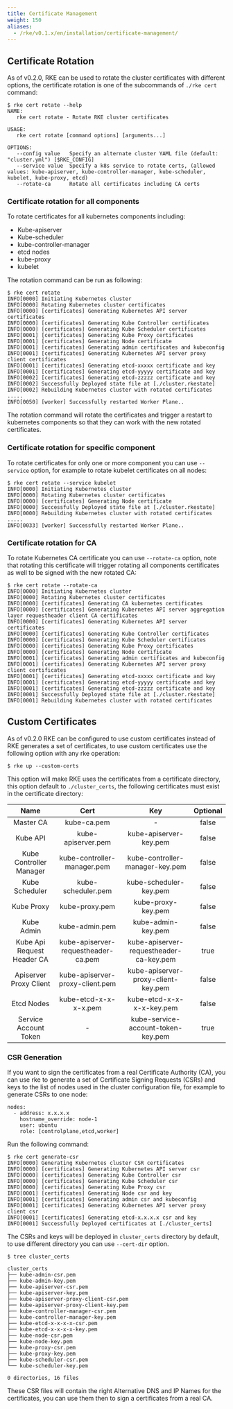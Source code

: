```yaml
---
title: Certificate Management
weight: 150
aliases:
  - /rke/v0.1.x/en/installation/certificate-management/
---
```


## Certificate Rotation

As of v0.2.0, RKE can be used to rotate the cluster certificates with different options, the certificate rotation is one of the subcommands of `./rke cert` command:

```
$ rke cert rotate --help
NAME:
   rke cert rotate - Rotate RKE cluster certificates

USAGE:
   rke cert rotate [command options] [arguments...]

OPTIONS:
   --config value   Specify an alternate cluster YAML file (default: "cluster.yml") [$RKE_CONFIG]
   --service value  Specify a k8s service to rotate certs, (allowed values: kube-apiserver, kube-controller-manager, kube-scheduler, kubelet, kube-proxy, etcd)
   --rotate-ca      Rotate all certificates including CA certs
```

### Certificate rotation for all components

To rotate certificates for all kubernetes components including:

- Kube-apiserver
- Kube-scheduler
- kube-controller-manager
- etcd nodes
- kube-proxy
- kubelet

The rotation command can be run as following:

```
$ rke cert rotate
INFO[0000] Initiating Kubernetes cluster                
INFO[0000] Rotating Kubernetes cluster certificates     
INFO[0000] [certificates] Generating Kubernetes API server certificates
INFO[0000] [certificates] Generating Kube Controller certificates
INFO[0000] [certificates] Generating Kube Scheduler certificates
INFO[0001] [certificates] Generating Kube Proxy certificates
INFO[0001] [certificates] Generating Node certificate   
INFO[0001] [certificates] Generating admin certificates and kubeconfig
INFO[0001] [certificates] Generating Kubernetes API server proxy client certificates
INFO[0001] [certificates] Generating etcd-xxxxx certificate and key
INFO[0001] [certificates] Generating etcd-yyyyy certificate and key
INFO[0002] [certificates] Generating etcd-zzzzz certificate and key
INFO[0002] Successfully Deployed state file at [./cluster.rkestate]
INFO[0002] Rebuilding Kubernetes cluster with rotated certificates
.....
INFO[0050] [worker] Successfully restarted Worker Plane..
```

The rotation command will rotate the certificates and trigger a restart to kubernetes components so that they can work with the new rotated certificates.


### Certificate rotation for specific component

To rotate certificates for only one or more component you can use `--service` option, for example to rotate kubelet certificates on all nodes:
```
$ rke cert rotate --service kubelet
INFO[0000] Initiating Kubernetes cluster                
INFO[0000] Rotating Kubernetes cluster certificates     
INFO[0000] [certificates] Generating Node certificate   
INFO[0000] Successfully Deployed state file at [./cluster.rkestate]
INFO[0000] Rebuilding Kubernetes cluster with rotated certificates
.....
INFO[0033] [worker] Successfully restarted Worker Plane..
```

### Certificate rotation for CA

To rotate Kubernetes CA certificate you can use `--rotate-ca` option, note that rotating this certificate will trigger rotating all components certificates as well to be signed with the new rotated CA:
```
$ rke cert rotate --rotate-ca      
INFO[0000] Initiating Kubernetes cluster                
INFO[0000] Rotating Kubernetes cluster certificates     
INFO[0000] [certificates] Generating CA kubernetes certificates
INFO[0000] [certificates] Generating Kubernetes API server aggregation layer requestheader client CA certificates
INFO[0000] [certificates] Generating Kubernetes API server certificates
INFO[0000] [certificates] Generating Kube Controller certificates
INFO[0000] [certificates] Generating Kube Scheduler certificates
INFO[0000] [certificates] Generating Kube Proxy certificates
INFO[0000] [certificates] Generating Node certificate   
INFO[0001] [certificates] Generating admin certificates and kubeconfig
INFO[0001] [certificates] Generating Kubernetes API server proxy client certificates
INFO[0001] [certificates] Generating etcd-xxxxx certificate and key
INFO[0001] [certificates] Generating etcd-yyyyy certificate and key
INFO[0001] [certificates] Generating etcd-zzzzz certificate and key
INFO[0001] Successfully Deployed state file at [./cluster.rkestate]
INFO[0001] Rebuilding Kubernetes cluster with rotated certificates
```

## Custom Certificates

As of v0.2.0 RKE can be configured to use custom certificates instead of RKE generates a set of certificates, to use custom certificates use the following option with any rke operation:

```
$ rke up --custom-certs
```
This option will make RKE uses the certificates from a certificate directory, this option default to `./cluster_certs`, the following certificates must exist in the certificate directory:

|            Name            |                 Cert                |                   Key                   | Optional |
|:--------------------------:|:-----------------------------------:|:---------------------------------------:|:--------:|
|          Master CA         |             kube-ca.pem             |                    -                    |   false  |
|          Kube API          |          kube-apiserver.pem         |          kube-apiserver-key.pem         |   false  |
|   Kube Controller Manager  |     kube-controller-manager.pem     |     kube-controller-manager-key.pem     |   false  |
|       Kube Scheduler       |          kube-scheduler.pem         |          kube-scheduler-key.pem         |   false  |
|         Kube Proxy         |            kube-proxy.pem           |            kube-proxy-key.pem           |   false  |
|         Kube Admin         |            kube-admin.pem           |            kube-admin-key.pem           |   false  |
| Kube Api Request Header CA | kube-apiserver-requestheader-ca.pem | kube-apiserver-requestheader-ca-key.pem |   true   |
|   Apiserver Proxy Client   |   kube-apiserver-proxy-client.pem   |   kube-apiserver-proxy-client-key.pem   |   false  |
|         Etcd Nodes         |        kube-etcd-x-x-x-x.pem        |        kube-etcd-x-x-x-x-key.pem        |   false  |
|    Service Account Token   |                  -                  |    kube-service-account-token-key.pem   |   true   |


### CSR Generation

If you want to sign the certificates from a real Certificate Authority (CA), you can use rke to generate a set of Certificate Signing Requests (CSRs) and keys to the list of nodes used in the cluster configuration file, for example to generate CSRs to one node:
```
nodes:
  - address: x.x.x.x
    hostname_override: node-1
    user: ubuntu
    role: [controlplane,etcd,worker]
```

Run the following command:
```
$ rke cert generate-csr     
INFO[0000] Generating Kubernetes cluster CSR certificates
INFO[0000] [certificates] Generating Kubernetes API server csr
INFO[0000] [certificates] Generating Kube Controller csr
INFO[0000] [certificates] Generating Kube Scheduler csr
INFO[0000] [certificates] Generating Kube Proxy csr     
INFO[0001] [certificates] Generating Node csr and key   
INFO[0001] [certificates] Generating admin csr and kubeconfig
INFO[0001] [certificates] Generating Kubernetes API server proxy client csr
INFO[0001] [certificates] Generating etcd-x.x.x.x csr and key
INFO[0001] Successfully Deployed certificates at [./cluster_certs]
```
The CSRs and keys will be deployed in `cluster_certs` directory by default, to use different directory you can use `--cert-dir` option.

```
$ tree cluster_certs

cluster_certs
├── kube-admin-csr.pem
├── kube-admin-key.pem
├── kube-apiserver-csr.pem
├── kube-apiserver-key.pem
├── kube-apiserver-proxy-client-csr.pem
├── kube-apiserver-proxy-client-key.pem
├── kube-controller-manager-csr.pem
├── kube-controller-manager-key.pem
├── kube-etcd-x-x-x-x-csr.pem
├── kube-etcd-x-x-x-x-key.pem
├── kube-node-csr.pem
├── kube-node-key.pem
├── kube-proxy-csr.pem
├── kube-proxy-key.pem
├── kube-scheduler-csr.pem
└── kube-scheduler-key.pem

0 directories, 16 files

```

These CSR files will contain the right Alternative DNS and IP Names for the certificates, you can use them then to sign a certificates from a real CA.
